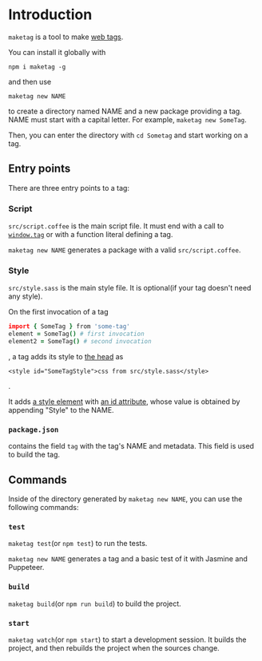 # Introduction

`maketag` is a tool to make [web tags][web.tags].

[web.tags]: https://github.com/ch1c0t/web.tags

You can install it globally with 

```
npm i maketag -g
```

and then use

```
maketag new NAME
```

to create a directory named NAME and a new package providing a tag.
NAME must start with a capital letter.
For example, `maketag new SomeTag`.

Then, you can enter the directory with `cd Sometag`
and start working on a tag.

## Entry points

There are three entry points to a tag:

### Script

`src/script.coffee` is the main script file.
It must end with a call to [`window.tag`][window.tag]
or with a function literal defining a tag.

`maketag new NAME` generates a package with a valid `src/script.coffee`.

[window.tag]: https://github.com/ch1c0t/web.tags#windowtag

### Style

`src/style.sass` is the main style file.
It is optional(if your tag doesn't need any style).

On the first invocation of a tag

```coffee
import { SomeTag } from 'some-tag'
element = SomeTag() # first invocation
element2 = SomeTag() # second invocation
```

, a tag adds its style to [the head][head] as

```
<style id="SomeTagStyle">css from src/style.sass</style>
```

.

It adds [a style element][style] with [an id attribute][id],
whose value is obtained by appending "Style" to the NAME.

[head]: https://developer.mozilla.org/en-US/docs/Glossary/Head
[style]: https://developer.mozilla.org/en-US/docs/Web/HTML/Element/style
[id]: https://developer.mozilla.org/en-US/docs/Web/HTML/Global_attributes/id

### `package.json`

contains the field `tag` with the tag's NAME and metadata.
This field is used to build the tag.

## Commands

Inside of the directory generated by `maketag new NAME`,
you can use the following commands:

### `test`

`maketag test`(or `npm test`) to run the tests.

`maketag new NAME` generates a tag and a basic test of it with Jasmine and Puppeteer.

### `build`

`maketag build`(or `npm run build`) to build the project.

### `start`

`maketag watch`(or `npm start`) to start a development session.
It builds the project, and then rebuilds the project when the sources change.
